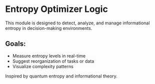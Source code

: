 # Entropy Optimizer Logic

This module is designed to detect, analyze, and manage informational entropy in decision-making environments.

## Goals:
- Measure entropy levels in real-time
- Suggest reorganization of tasks or data
- Visualize complexity patterns

Inspired by quantum entropy and informational theory.
